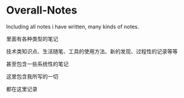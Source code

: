 # Overall-Notes
Including all notes i have written, many kinds of notes.

里面有各种类型的笔记

技术类知识点、生活随笔、工具的使用方法、新的发现、过程性的记录等等

甚至包含一些系统性的笔记

这里包含我所写的一切

都在这里记录
